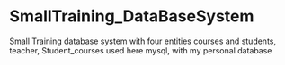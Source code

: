 # SmallTraining_DataBaseSystem
Small Training database system with four entities courses and students, teacher, Student_courses
used here mysql, with my personal database
